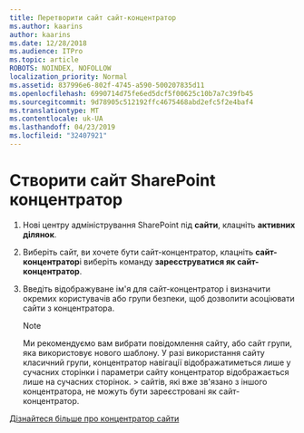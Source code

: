 ```yaml
---
title: Перетворити сайт сайт-концентратор
ms.author: kaarins
author: kaarins
ms.date: 12/28/2018
ms.audience: ITPro
ms.topic: article
ROBOTS: NOINDEX, NOFOLLOW
localization_priority: Normal
ms.assetid: 837996e6-802f-4745-a590-500207835d11
ms.openlocfilehash: 6990714d75fe6ed5dcf5f00625c10b7a7c39fb45
ms.sourcegitcommit: 9d78905c512192ffc4675468abd2efc5f2e4baf4
ms.translationtype: MT
ms.contentlocale: uk-UA
ms.lasthandoff: 04/23/2019
ms.locfileid: "32407921"
---
```

# <a name="create-a-sharepoint-hub-site"></a>Створити сайт SharePoint концентратор

1. Нові центру адміністрування SharePoint під **сайти**, клацніть **активних ділянок**. 
    
2. Виберіть сайт, ви хочете бути сайт-концентратор, клацніть **сайт-концентратор**і виберіть команду **зареєструватися як сайт-концентратор**. 
    
3. Введіть відображуване ім'я для сайт-концентратор і визначити окремих користувачів або групи безпеки, щоб дозволити асоціювати сайти з концентратора.
    
    > [!NOTE]
    >  Ми рекомендуємо вам вибрати повідомлення сайту, або сайт групи, яка використовує нового шаблону. У разі використання сайту класичний групи, концентратор навігації відображатиметься лише у сучасних сторінки і параметри сайту концентратор відображається лише на сучасних сторінок. > сайтів, які вже зв'язано з іншого концентратора, не можуть бути зареєстровані як сайт-концентратор. 
  
[Дізнайтеся більше про концентратор сайти](https://go.microsoft.com/fwlink/?linkid=869149)
  

